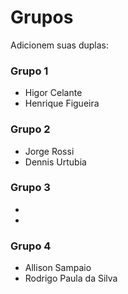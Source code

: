 # Grupos

Adicionem suas duplas:

### Grupo 1
* Higor Celante
* Henrique Figueira

### Grupo 2
* Jorge Rossi
* Dennis Urtubia

### Grupo 3
*
*

### Grupo 4
* Allison Sampaio
* Rodrigo Paula da Silva

